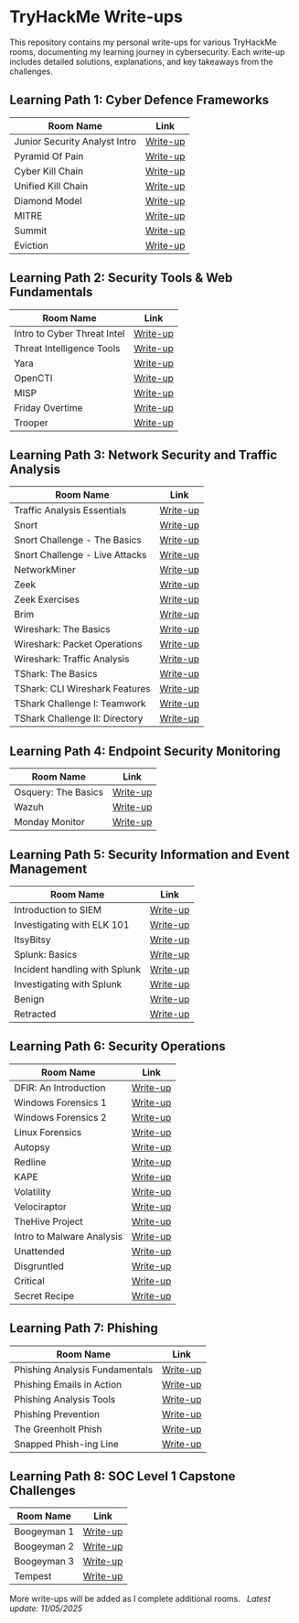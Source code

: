 # TryHackMe Write-ups

This repository contains my personal write-ups for various TryHackMe rooms, documenting my learning journey in cybersecurity. Each write-up includes detailed solutions, explanations, and key takeaways from the challenges.

## Learning Path 1: Cyber Defence Frameworks

| Room Name | Link |
|-----------|------|
| Junior Security Analyst Intro | [Write-up](link) |
| Pyramid Of Pain | [Write-up](link) |
| Cyber Kill Chain | [Write-up](link) |
| Unified Kill Chain | [Write-up](link) |
| Diamond Model | [Write-up](link) |
| MITRE | [Write-up](link) |
| Summit | [Write-up](link) |
| Eviction | [Write-up](link) |

## Learning Path 2: Security Tools & Web Fundamentals

| Room Name | Link |
|-----------|------|
| Intro to Cyber Threat Intel | [Write-up](link) |
| Threat Intelligence Tools | [Write-up](Write_Up/Learning_Path_2/Threat_Intelligence_Tools/Threat_Intelligence_Tools.md) |
| Yara | [Write-up](Write_Up/Learning_Path_2/Yara/Yara.md) |
| OpenCTI | [Write-up](Write_Up/Learning_Path_2/OpenCTI/OpenCTI.md) |
| MISP | [Write-up](Write_Up/Learning_Path_2/MISP/MISP.md) |
| Friday Overtime | [Write-up](Write_Up/Learning_Path_2/Friday_Overtime/Friday_Overtime.md) |
| Trooper | [Write-up](Write_Up/Learning_Path_2/Trooper/Trooper.md) |

## Learning Path 3: Network Security and Traffic Analysis

| Room Name | Link |
|-----------|------|
| Traffic Analysis Essentials | [Write-up](Write_Up/Learning_Path_3/Traffic_Analysis_Essentials/Traffic_Analysis_Essentials.md) |
| Snort | [Write-up](link) |
| Snort Challenge - The Basics | [Write-up](link) |
| Snort Challenge - Live Attacks | [Write-up](link) |
| NetworkMiner | [Write-up](link) |
| Zeek | [Write-up](link) |
| Zeek Exercises | [Write-up](link) |
| Brim | [Write-up](link) |
| Wireshark: The Basics | [Write-up](link) |
| Wireshark: Packet Operations | [Write-up](link) |
| Wireshark: Traffic Analysis | [Write-up](link) |
| TShark: The Basics | [Write-up](link) |
| TShark: CLI Wireshark Features | [Write-up](link) |
| TShark Challenge I: Teamwork | [Write-up](link) |
| TShark Challenge II: Directory | [Write-up](link) |

## Learning Path 4: Endpoint Security Monitoring

| Room Name | Link |
|-----------|------|
| Osquery: The Basics | [Write-up](link) |
| Wazuh | [Write-up](link) |
| Monday Monitor | [Write-up](link) |

## Learning Path 5: Security Information and Event Management

| Room Name | Link |
|-----------|------|
| Introduction to SIEM | [Write-up](link) |
| Investigating with ELK 101 | [Write-up](link) |
| ItsyBitsy | [Write-up](link) |
| Splunk: Basics | [Write-up](link) |
| Incident handling with Splunk | [Write-up](link) |
| Investigating with Splunk | [Write-up](link) |
| Benign | [Write-up](link) |
| Retracted | [Write-up](link) |

## Learning Path 6: Security Operations

| Room Name | Link |
|-----------|------|
| DFIR: An Introduction | [Write-up](link) |
| Windows Forensics 1 | [Write-up](link) |
| Windows Forensics 2 | [Write-up](link) |
| Linux Forensics | [Write-up](link) |
| Autopsy | [Write-up](link) |
| Redline | [Write-up](link) |
| KAPE | [Write-up](link) |
| Volatility | [Write-up](link) |
| Velociraptor | [Write-up](link) |
| TheHive Project | [Write-up](Write_Up/Learning_Path_6/TheHive_Project/TheHive.md) |
| Intro to Malware Analysis | [Write-up](link) |
| Unattended | [Write-up](link) |
| Disgruntled | [Write-up](link) |
| Critical | [Write-up](link) |
| Secret Recipe | [Write-up](link) |

## Learning Path 7: Phishing

| Room Name | Link |
|-----------|------|
| Phishing Analysis Fundamentals | [Write-up](link) |
| Phishing Emails in Action | [Write-up](link) |
| Phishing Analysis Tools | [Write-up](link) |
| Phishing Prevention | [Write-up](link) |
| The Greenholt Phish | [Write-up](link) |
| Snapped Phish-ing Line | [Write-up](link) |

## Learning Path 8: SOC Level 1 Capstone Challenges

| Room Name | Link |
|-----------|------|
| Boogeyman 1 | [Write-up](link) |
| Boogeyman 2 | [Write-up](link) |
| Boogeyman 3 | [Write-up](link) |
| Tempest | [Write-up](link) |

More write-ups will be added as I complete additional rooms.
&nbsp;
*Latest update: 11/05/2025*